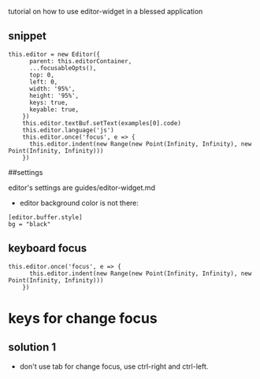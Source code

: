 tutorial on how to use editor-widget in a blessed application

## snippet

```
this.editor = new Editor({
      parent: this.editorContainer,
      ...focusableOpts(),
      top: 0,
      left: 0,
      width: '95%',
      height: '95%',
      keys: true,
      keyable: true,
    })
    this.editor.textBuf.setText(examples[0].code)
    this.editor.language('js')
    this.editor.once('focus', e => {
      this.editor.indent(new Range(new Point(Infinity, Infinity), new Point(Infinity, Infinity)))
    })
```

##settings

editor's settings are guides/editor-widget.md

 * editor background color is not there:

 ```
[editor.buffer.style]
bg = "black"
```

## keyboard focus

```
this.editor.once('focus', e => {
      this.editor.indent(new Range(new Point(Infinity, Infinity), new Point(Infinity, Infinity)))
    })
```


# keys for change focus

## solution 1

 * don't use tab for change focus, use ctrl-right and ctrl-left.
